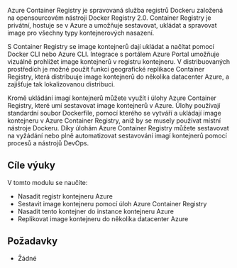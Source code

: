 Azure Container Registry je spravovaná služba registrů Dockeru založená na opensourcovém nástroji Docker Registry 2.0. Container Registry je privátní, hostuje se v Azure a umožňuje sestavovat, ukládat a spravovat image pro všechny typy kontejnerových nasazení.

S Container Registry se image kontejnerů dají ukládat a načítat pomocí Docker CLI nebo Azure CLI. Integrace s portálem Azure Portal umožňuje vizuálně prohlížet image kontejnerů v registru kontejneru. V distribuovaných prostředích je možné použít funkci geografické replikace Container Registry, která distribuuje image kontejnerů do několika datacenter Azure, a zajišťuje tak lokalizovanou distribuci.

Kromě ukládání imagí kontejnerů můžete využít i úlohy Azure Container Registry, které umí sestavovat image kontejnerů v Azure. Úlohy používají standardní soubor Dockerfile, pomocí kterého se vytváří a ukládají image kontejneru v Azure Container Registry, aniž by se musely používat místní nástroje Dockeru. Díky úlohám Azure Container Registry můžete sestavovat na vyžádání nebo plně automatizovat sestavování imagí kontejnerů pomocí procesů a nástrojů DevOps.

## <a name="learning-objectives"></a>Cíle výuky

V tomto modulu se naučíte:

- Nasadit registr kontejneru Azure
- Sestavit image kontejneru pomocí úloh Azure Container Registry
- Nasadit tento kontejner do instance kontejneru Azure
- Replikovat image kontejneru do několika datacenter Azure

## <a name="prerequisites"></a>Požadavky  

- Žádné